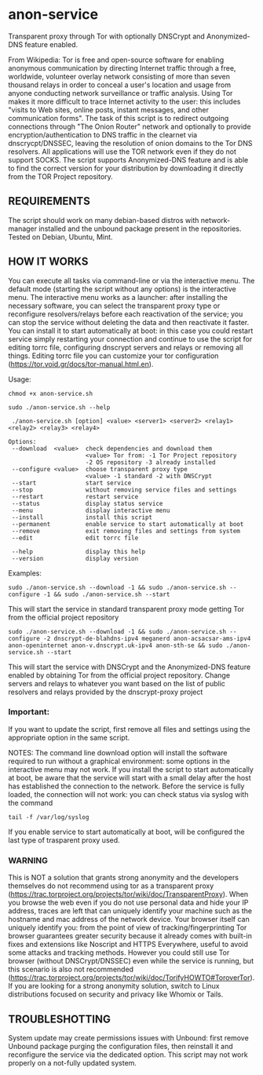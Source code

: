 # anon-service

Transparent proxy through Tor with optionally DNSCrypt and Anonymized-DNS feature enabled.

From Wikipedia: Tor is free and open-source software for enabling anonymous
communication by directing Internet traffic through a free, worldwide, volunteer
overlay network consisting of more than seven thousand relays in order to 
conceal a user's location and usage from anyone conducting network surveillance
or traffic analysis. Using Tor makes it more difficult to trace Internet
activity to the user: this includes "visits to Web sites, online posts, instant 
messages, and other communication forms".
The task of this script is to redirect outgoing connections through "The Onion 
Router" network and optionally to provide encryption/authentication to DNS traffic 
in the clearnet via dnscrycpt/DNSSEC, leaving the resolution of onion domains to the 
Tor DNS resolvers.
All applications will use the TOR network even if they do not support SOCKS.
The script supports Anonymized-DNS feature and is able to find the correct 
version for your distribution by downloading it directly from the TOR Project 
repository.



## REQUIREMENTS


The script should work on many debian-based distros with network-manager installed
and the unbound package present in the repositories. Tested on Debian, Ubuntu, Mint.



## HOW IT WORKS
You can execute all tasks via command-line or via the interactive menu.
The default mode (starting the script without any options) is the interactive menu.
The interactive menu works as a launcher: after installing the necessary software, you can select
the transparent proxy type or reconfigure resolvers/relays before each 
reactivation of the service; you can stop the service without deleting the data
and then reactivate it faster.
You can install it to start automatically at boot: in this case you could restart
service simply restarting your connection and continue to use the script for
editing torrc file, configuring dnscrypt servers and relays or removing all things.
Editing torrc file you can customize your tor configuration (https://tor.void.gr/docs/tor-manual.html.en).

Usage:

```
chmod +x anon-service.sh
```
```
sudo ./anon-service.sh --help

 ./anon-service.sh [option] <value> <server1> <server2> <relay1> <relay2> <relay3> <relay4>

Options:
 --download  <value>  check dependencies and download them
                      <value> Tor from: -1 Tor Project repository
                      -2 OS repository -3 already installed
 --configure <value>  choose transparent proxy type
                      <value> -1 standard -2 with DNSCrypt
 --start              start service
 --stop               without removing service files and settings
 --restart            restart service
 --status             display status service
 --menu               display interactive menu
 --install            install this script
 --permanent          enable service to start automatically at boot
 --remove             exit removing files and settings from system
 --edit               edit torrc file

 --help               display this help
 --version            display version
```
Examples:

```
sudo ./anon-service.sh --download -1 && sudo ./anon-service.sh --configure -1 && sudo ./anon-service.sh --start
```

This will start the service in standard transparent proxy mode getting Tor from the official project repository
```
sudo ./anon-service.sh --download -1 && sudo ./anon-service.sh --configure -2 dnscrypt-de-blahdns-ipv4 meganerd anon-acsacsar-ams-ipv4 anon-openinternet anon-v.dnscrypt.uk-ipv4 anon-sth-se && sudo ./anon-service.sh --start
```
This will start the service with DNSCrypt and the Anonymized-DNS feature enabled by obtaining Tor from the official project repository. Change servers and relays to whatever you want based on the list of public resolvers and relays provided by the dnscrypt-proxy project

### Important: 
If you want to update the script, first remove all files and settings using the 
appropriate option in the same script.

NOTES:
The command line download option will install the software required to run without 
a graphical environment: some options in the interactive menu may not work.
If you install the script to start automatically at boot, be aware that the service 
will start with a small delay after the host has established the connection to the 
network. Before the service is fully loaded, the connection will not work: you can 
check status via syslog with the command

```
tail -f /var/log/syslog
```

If you enable service to start automatically at boot, will be configured
the last type of trasparent proxy used.

### WARNING

This is NOT a solution that grants strong anonymity and the developers themselves 
do not recommend using tor as a transparent proxy
(https://trac.torproject.org/projects/tor/wiki/doc/TransparentProxy).
When you browse the web even if you do not use personal data and hide your IP address,
traces are left that can uniquely identify your machine such as the hostname and mac 
address of the network device. Your browser itself can uniquely identify you: from 
the point of view of tracking/fingerprinting Tor browser guarantees greater security 
because it already comes with built-in fixes and extensions like Noscript and HTTPS 
Everywhere, useful to avoid some attacks and tracking methods.
However you could still use Tor browser (without DNSCrypt/DNSSEC) even while the
service is running, but this scenario is also not recommended
(https://trac.torproject.org/projects/tor/wiki/doc/TorifyHOWTO#ToroverTor).
If you are looking for a strong anonymity solution, switch to Linux distributions 
focused on security and privacy like Whomix or Tails.

## TROUBLESHOTTING

System update may create permissions issues with Unbound: first remove Unbound package purging
the configuration files, then reinstall it and reconfigure the service via the 
dedicated option.
This script may not work properly on a not-fully updated system.
